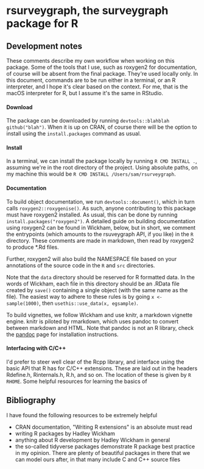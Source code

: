 # rsurveygraph, the surveygraph package for R

## Development notes

These comments describe my own workflow when working on this package. Some of 
the tools that I use, such as roxygen2 for documentation, of course will be 
absent from the final package. They're used locally only. In this document, commands are to be run either in a terminal, or an R interpreter, and I hope it's clear based on the context. For me, that is the macOS interpreter for R, but I assume it's the same in RStudio.

#### Download

The package can be downloaded by running `devtools::blahblah github("blah")`. When it is up on CRAN, of course there will be the option to install using the `install.packages` command as usual.

#### Install

In a terminal, we can install the package locally by running `R CMD INSTALL .`, assuming we're in the root directory of the project. Using absolute paths, on my machine this would be `R CMD INSTALL /Users/sam/rsurveygraph`.

#### Documentation

To build object documentation, we run `devtools::document()`, which in turn calls `roxygen2::roxygenise()`. As such, anyone contributing to this package must have roxygen2 installed. As usual, this can be done by running `install.packages("roxygen2")`. A detailed guide on building documentation using roxygen2 can be found in Wickham, below, but in short, we comment the entrypoints (which amounts to the rsuveygraph API, if you like) in the `R` directory. These comments are made in markdown, then read by roxygen2 to produce \*.Rd files.

Further, roxygen2 will also build the NAMESPACE file based on your annotations of the source code in the `R` and `src` directories.

Note that the `data` directory should be reserved for R formatted data. In the words of Wickham, each file in this directory should be an .RData file created by `save()` containing a single object (with the same name as the file). The easiest way to adhere to these rules is by going `x <- sample(1000)`, then `usethis::use_data(x, egsample)`.

To build vignettes, we follow Wickham and use knitr, a markdown vignette engine. knitr is piloted by rmarkdown, which uses pandoc to convert between markdown and HTML. Note that pandoc is not an R library, check the [pandoc](https://pandoc.org/installing.html) page for installation instructions.

#### Interfacing with C/C++

I'd prefer to steer well clear of the Rcpp library, and interface using the basic API that R has for C/C++ extensions. These are laid out in the headers Rdefine.h, Rinternals.h, R.h, and so on. The location of these is given by `R RHOME`. Some helpful resources for learning the basics of  

## Bibliography

I have found the following resources to be extremely helpful

* CRAN documentation, "Writing R extensions" is an absolute must read
* writing R packages by Hadley Wickham
* anything about R development by Hadley Wickham in general
* the so-called tidyverse packages demonstrate R package best practice in my opinion. There are plenty of beautiful packages in there that we can model ours after, in that many include C and C++ source files


